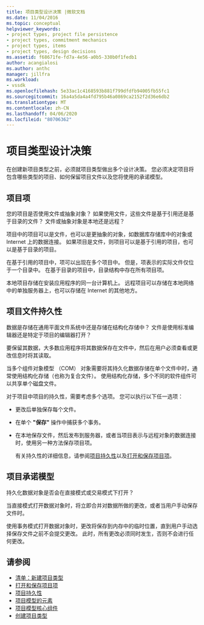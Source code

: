 ```yaml
---
title: 项目类型设计决策 |微软文档
ms.date: 11/04/2016
ms.topic: conceptual
helpviewer_keywords:
- project types, project file persistence
- project types, commitment mechanics
- project types, items
- project types, design decisions
ms.assetid: f68671fe-fd7a-4e56-a0b5-330b0f1fedb1
author: acangialosi
ms.author: anthc
manager: jillfra
ms.workload:
- vssdk
ms.openlocfilehash: 5e33ac1c4168593b881f799dfdfb94005fb55fc1
ms.sourcegitcommit: 16a4a5da4a4fd795b46a0869ca2152f2d36e6db2
ms.translationtype: MT
ms.contentlocale: zh-CN
ms.lasthandoff: 04/06/2020
ms.locfileid: "80706362"
---
```

# <a name="project-type-design-decisions"></a>项目类型设计决策
在创建新项目类型之前，必须就项目类型做出多个设计决策。 您必须决定项目将包含哪些类型的项目、如何保留项目文件以及您将使用的承诺模型。

## <a name="project-items"></a>项目项
 您的项目是否使用文件或抽象对象？ 如果使用文件，这些文件是基于引用还是基于目录的文件？ 文件或抽象对象是本地还是远程？

 项目中的项目可以是文件，也可以是更抽象的对象，如数据库存储库中的对象或 Internet 上的数据连接。 如果项目是文件，则项目可以是基于引用的项目，也可以是基于目录的项目。

 在基于引用的项目中，项可以出现在多个项目中。 但是，项表示的实际文件仅位于一个目录中。 在基于目录的项目中，目录结构中存在所有项目项。

 本地项目存储在安装应用程序的同一台计算机上。 远程项目可以存储在本地网络中的单独服务器上，也可以存储在 Internet 的其他地方。

## <a name="project-file-persistence"></a>项目文件持久性
 数据是存储在通用平面文件系统中还是存储在结构化存储中？ 文件是使用标准编辑器还是特定于项目的编辑器打开？

 要保留其数据，大多数应用程序将其数据保存在文件中，然后在用户必须查看或更改信息时将其读取。

 当多个组件对象模型 （COM） 对象需要将其持久化数据存储在单个文件中时，通常使用结构化存储（也称为复合文件）。 使用结构化存储，多个不同的软件组件可以共享单个磁盘文件。

 对于项目中项目的持久性，需要考虑多个选项。 您可以执行以下任一选项：

- 更改后单独保存每个文件。

- 在单个 **"保存"** 操作中捕获多个事务。

- 在本地保存文件，然后发布到服务器，或者当项目表示与远程对象的数据连接时，使用另一种方法保存项目项。

  有关持久性的详细信息，请参阅[项目持久性](../../extensibility/internals/project-persistence.md)以及[打开和保存项目项](../../extensibility/internals/opening-and-saving-project-items.md)。

## <a name="project-commitment-model"></a>项目承诺模型
 持久化数据对象是否会在直接模式或交易模式下打开？

 当直接模式打开数据对象时，将立即合并对数据所做的更改，或者当用户手动保存文件时。

 使用事务模式打开数据对象时，更改将保存到内存中的临时位置，直到用户手动选择保存文件之前不会提交更改。 此时，所有更改必须同时发生，否则不会进行任何更改。

## <a name="see-also"></a>请参阅
- [清单：新建项目类型](../../extensibility/internals/checklist-creating-new-project-types.md)
- [打开和保存项目项](../../extensibility/internals/opening-and-saving-project-items.md)
- [项目持久性](../../extensibility/internals/project-persistence.md)
- [项目模型的元素](../../extensibility/internals/elements-of-a-project-model.md)
- [项目模型核心组件](../../extensibility/internals/project-model-core-components.md)
- [创建项目类型](../../extensibility/internals/creating-project-types.md)

